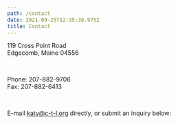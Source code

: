 ```yaml
---
path: /contact
date: 2021-09-25T12:35:38.975Z
title: Contact
---
```

119 Cross Point Road\
Edgecomb, Maine 04556

<br/>

Phone: 207-882-9706\
Fax: 207-882-6413

<br/>

E-mail [katy@c-t-l.org](mailto:katy@c-t-l.org) directly, or submit an inquiry below:
